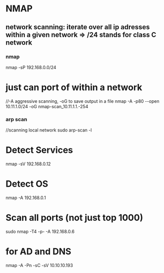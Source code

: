 # NMAP

## network scanning: iterate over all ip adresses within a given network => /24 stands for class C network
### nmap
nmap -sP 192.168.0.0/24

# just can port of within a network 
//-A aggressive scanning, -oG to save output in a file
nmap -A -p80 --open 10.11.1.0/24 -oG nmap-scan_10.11.1.1.-254

### arp scan
//scanning local network
sudo arp-scan -l

# Detect Services
nmap -sV 192.168.0.12

# Detect OS
nmap -A 192.168.0.1

# Scan all ports (not just top 1000)
sudo nmap -T4 -p- -A 192.168.0.6

# for AD and DNS
nmap -A -Pn -sC -sV 10.10.10.193
